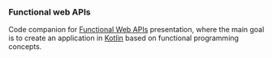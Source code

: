### Functional web APIs

Code companion for [Functional Web APIs](https://www.youtube.com/watch?v=Ic58R8CVNuM) presentation, 
where the main goal is to create an application in [Kotlin](https://kotlinlang.org) based on 
functional programming concepts.
